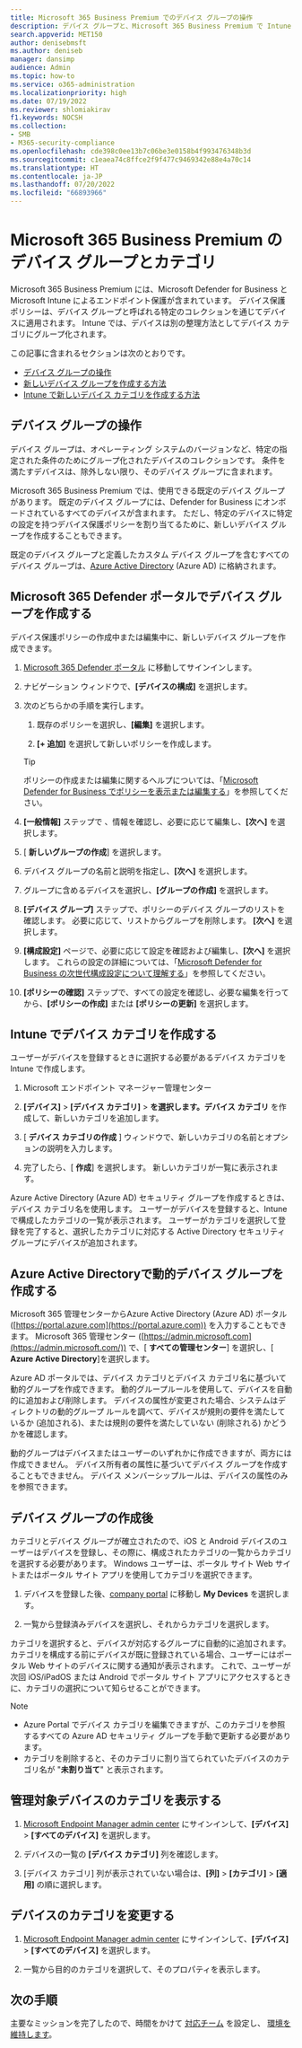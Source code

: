```yaml
---
title: Microsoft 365 Business Premium でのデバイス グループの操作
description: デバイス グループと、Microsoft 365 Business Premium で Intune でポリシーを適用する方法について説明し、サイバー攻撃からの保護を強化します。
search.appverid: MET150
author: denisebmsft
ms.author: deniseb
manager: dansimp
audience: Admin
ms.topic: how-to
ms.service: o365-administration
ms.localizationpriority: high
ms.date: 07/19/2022
ms.reviewer: shlomiakirav
f1.keywords: NOCSH
ms.collection:
- SMB
- M365-security-compliance
ms.openlocfilehash: cde398c0ee13b7c06be3e0158b4f993476348b3d
ms.sourcegitcommit: c1eaea74c8ffce2f9f477c9469342e88e4a70c14
ms.translationtype: HT
ms.contentlocale: ja-JP
ms.lasthandoff: 07/20/2022
ms.locfileid: "66893966"
---
```

# <a name="device-groups-and-categories-in-microsoft-365-business-premium"></a>Microsoft 365 Business Premium のデバイス グループとカテゴリ

Microsoft 365 Business Premium には、Microsoft Defender for Business と Microsoft Intune によるエンドポイント保護が含まれています。 デバイス保護ポリシーは、デバイス グループと呼ばれる特定のコレクションを通じてデバイスに適用されます。 Intune では、デバイスは別の整理方法としてデバイス カテゴリにグループ化されます。 

この記事に含まれるセクションは次のとおりです。  

- [デバイス グループの操作](#working-with-device-groups)
- [新しいデバイス グループを作成する方法](#create-a-device-group-in-the-microsoft-365-defender-portal)
- [ Intune で新しいデバイス カテゴリを作成する方法](#create-a-device-category-in-intune)

## <a name="working-with-device-groups"></a>デバイス グループの操作

デバイス グループは、オペレーティング システムのバージョンなど、特定の指定された条件のためにグループ化されたデバイスのコレクションです。 条件を満たすデバイスは、除外しない限り、そのデバイス グループに含まれます。

Microsoft 365 Business Premium では、使用できる既定のデバイス グループがあります。 既定のデバイス グループには、Defender for Business にオンボードされているすべてのデバイスが含まれます。 ただし、特定のデバイスに特定の設定を持つデバイス保護ポリシーを割り当てるために、新しいデバイス グループを作成することもできます。

既定のデバイス グループと定義したカスタム デバイス グループを含むすべてのデバイス グループは、[Azure Active Directory](/azure/active-directory/fundamentals/active-directory-whatis) (Azure AD) に格納されます。

## <a name="create-a-device-group-in-the-microsoft-365-defender-portal"></a>Microsoft 365 Defender ポータルでデバイス グループを作成する

デバイス保護ポリシーの作成中または編集中に、新しいデバイス グループを作成できます。

1. [Microsoft 365 Defender ポータル](https://security.microsoft.com) に移動してサインインします。

2. ナビゲーション ウィンドウで、**[デバイスの構成]** を選択します。

3. 次のどちらかの手順を実行します。

    1. 既存のポリシーを選択し、**[編集]** を選択します。

    2. **[+ 追加]** を選択して新しいポリシーを作成します。

    > [!TIP]
    > ポリシーの作成または編集に関するヘルプについては、「[Microsoft Defender for Business でポリシーを表示または編集する](m365bp-view-edit-create-mdb-policies.md)」を参照してください。

4. **[一般情報]** ステップで 、情報を確認し、必要に応じて編集し、**[次へ]** を選択します。

5. [ **新しいグループの作成**] を選択します。

6. デバイス グループの名前と説明を指定し、**[次へ]** を選択します。

7. グループに含めるデバイスを選択し、**[グループの作成]** を選択します。

8. **[デバイス グループ]** ステップで、ポリシーのデバイス グループのリストを確認します。 必要に応じて、リストからグループを削除します。 **[次へ]** を選択します。

9. **[構成設定]** ページで、必要に応じて設定を確認および編集し、**[次へ]** を選択します。 これらの設定の詳細については、「[Microsoft Defender for Business の次世代構成設定について理解する](../security/defender-business/mdb-next-gen-configuration-settings.md)」を参照してください。

10. **[ポリシーの確認]** ステップで、すべての設定を確認し、必要な編集を行ってから、**[ポリシーの作成]** または **[ポリシーの更新]** を選択します。

## <a name="create-a-device-category-in-intune"></a>Intune でデバイス カテゴリを作成する

ユーザーがデバイスを登録するときに選択する必要があるデバイス カテゴリを Intune で作成します。

1. Microsoft エンドポイント マネージャー管理センター

2. **[デバイス]** > **[デバイス カテゴリ]** > **を選択します。デバイス カテゴリ** を作成して、新しいカテゴリを追加します。

3. [ **デバイス カテゴリの作成** ] ウィンドウで、新しいカテゴリの名前とオプションの説明を入力します。

4. 完了したら、[ **作成**] を選択します。 新しいカテゴリが一覧に表示されます。

Azure Active Directory (Azure AD) セキュリティ グループを作成するときは、デバイス カテゴリ名を使用します。 ユーザーがデバイスを登録すると、Intune で構成したカテゴリの一覧が表示されます。 ユーザーがカテゴリを選択して登録を完了すると、選択したカテゴリに対応する Active Directory セキュリティ グループにデバイスが追加されます。

## <a name="create-dynamic-device-groups-in-azure-active-directory"></a>Azure Active Directoryで動的デバイス グループを作成する

Microsoft 365 管理センターからAzure Active Directory (Azure AD) ポータル ([https://portal.azure.com](https://portal.azure.com)) を入力することもできます。 Microsoft 365 管理センター ([https://admin.microsoft.com](https://admin.microsoft.com/)) で、[ **すべての管理センター**] を選択し、[ **Azure Active Directory**]を選択します。

Azure AD ポータルでは、デバイス カテゴリとデバイス カテゴリ名に基づいて動的グループを作成できます。 動的グループルールを使用して、デバイスを自動的に追加および削除します。 デバイスの属性が変更された場合、システムはディレクトリの動的グループ ルールを調べて、デバイスが規則の要件を満たしているか (追加される)、または規則の要件を満たしていない (削除される) かどうかを確認します。

動的グループはデバイスまたはユーザーのいずれかに作成できますが、両方には作成できません。 デバイス所有者の属性に基づいてデバイス グループを作成することもできません。 デバイス メンバーシップルールは、デバイスの属性のみを参照できます。 

## <a name="after-device-groups-are-created"></a>デバイス グループの作成後

カテゴリとデバイス グループが確立されたので、iOS と Android デバイスのユーザーはデバイスを登録し、その際に、構成されたカテゴリの一覧からカテゴリを選択する必要があります。 Windows ユーザーは、ポータル サイト Web サイトまたはポータル サイト アプリを使用してカテゴリを選択できます。

1. デバイスを登録した後、[company portal](https://portal.microsoft.com) に移動し **My Devices** を選択します。

2. 一覧から登録済みデバイスを選択し、それからカテゴリを選択します。

カテゴリを選択すると、デバイスが対応するグループに自動的に追加されます。 カテゴリを構成する前にデバイスが既に登録されている場合、ユーザーにはポータル Web サイトのデバイスに関する通知が表示されます。 これで、ユーザーが次回 iOS/iPadOS または Android でポータル サイト アプリにアクセスするときに、カテゴリの選択について知らせることができます。

> [!NOTE]
> - Azure Portal でデバイス カテゴリを編集できますが、このカテゴリを参照するすべての Azure AD セキュリティ グループを手動で更新する必要があります。
> - カテゴリを削除すると、そのカテゴリに割り当てられていたデバイスのカテゴリ名が "**未割り当て**" と表示されます。

## <a name="view-the-categories-of-devices-that-you-manage"></a>管理対象デバイスのカテゴリを表示する

1. [Microsoft Endpoint Manager admin center](https://endpoint.microsoft.com) にサインインして、**[デバイス]** > **[すべてのデバイス]** を選択します。

2. デバイスの一覧の **[デバイス カテゴリ]** 列を確認します。

3. [デバイス カテゴリ] 列が表示されていない場合は、**[列]** > **[カテゴリ]** > **[適用]** の順に選択します。

## <a name="change-the-category-of-a-device"></a>デバイスのカテゴリを変更する

1. [Microsoft Endpoint Manager admin center](https://endpoint.microsoft.com) にサインインして、**[デバイス]** > **[すべてのデバイス]** を選択します。 

2. 一覧から目的のカテゴリを選択して、そのプロパティを表示します。

## <a name="next-steps"></a>次の手順

主要なミッションを完了したので、時間をかけて [対応チーム](m365bp-security-incident-management.md) を設定し、 [環境を維持します](m365bp-maintain-environment.md)。
